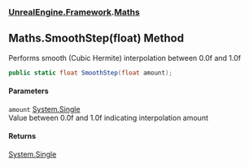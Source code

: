 ### [UnrealEngine.Framework](./UnrealEngine-Framework.md 'UnrealEngine.Framework').[Maths](./UnrealEngine-Framework-Maths.md 'UnrealEngine.Framework.Maths')
## Maths.SmoothStep(float) Method
Performs smooth (Cubic Hermite) interpolation between 0.0f and 1.0f  
```csharp
public static float SmoothStep(float amount);
```
#### Parameters
<a name='UnrealEngine-Framework-Maths-SmoothStep(float)-amount'></a>
`amount` [System.Single](https://docs.microsoft.com/en-us/dotnet/api/System.Single 'System.Single')  
Value between 0.0f and 1.0f indicating interpolation amount  
  
#### Returns
[System.Single](https://docs.microsoft.com/en-us/dotnet/api/System.Single 'System.Single')  
